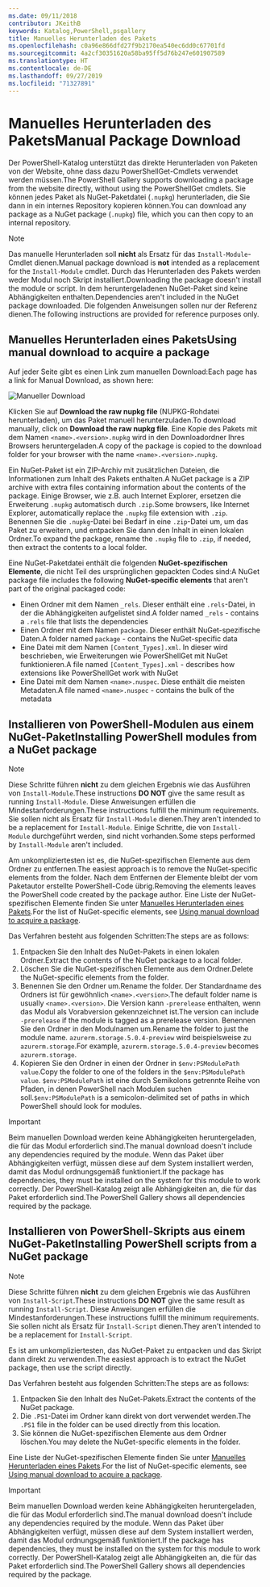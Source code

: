 ```yaml
---
ms.date: 09/11/2018
contributor: JKeithB
keywords: Katalog,PowerShell,psgallery
title: Manuelles Herunterladen des Pakets
ms.openlocfilehash: c0a96e866dfd27f9b2170ea540ec6dd0c67701fd
ms.sourcegitcommit: 4a2cf30351620a58ba95ff5d76b247e601907589
ms.translationtype: HT
ms.contentlocale: de-DE
ms.lasthandoff: 09/27/2019
ms.locfileid: "71327891"
---
```

# <a name="manual-package-download"></a><span data-ttu-id="ee7e1-103">Manuelles Herunterladen des Pakets</span><span class="sxs-lookup"><span data-stu-id="ee7e1-103">Manual Package Download</span></span>

<span data-ttu-id="ee7e1-104">Der PowerShell-Katalog unterstützt das direkte Herunterladen von Paketen von der Website, ohne dass dazu PowerShellGet-Cmdlets verwendet werden müssen.</span><span class="sxs-lookup"><span data-stu-id="ee7e1-104">The PowerShell Gallery supports downloading a package from the website directly, without using the PowerShellGet cmdlets.</span></span> <span data-ttu-id="ee7e1-105">Sie können jedes Paket als NuGet-Paketdatei (`.nupkg`) herunterladen, die Sie dann in ein internes Repository kopieren können.</span><span class="sxs-lookup"><span data-stu-id="ee7e1-105">You can download any package as a NuGet package (`.nupkg`) file, which you can then copy to an internal repository.</span></span>

> [!NOTE]
> <span data-ttu-id="ee7e1-106">Das manuelle Herunterladen soll **nicht** als Ersatz für das `Install-Module`-Cmdlet dienen.</span><span class="sxs-lookup"><span data-stu-id="ee7e1-106">Manual package download is **not** intended as a replacement for the `Install-Module` cmdlet.</span></span>
> <span data-ttu-id="ee7e1-107">Durch das Herunterladen des Pakets werden weder Modul noch Skript installiert.</span><span class="sxs-lookup"><span data-stu-id="ee7e1-107">Downloading the package doesn't install the module or script.</span></span> <span data-ttu-id="ee7e1-108">In dem heruntergeladenen NuGet-Paket sind keine Abhängigkeiten enthalten.</span><span class="sxs-lookup"><span data-stu-id="ee7e1-108">Dependencies aren't included in the NuGet package downloaded.</span></span> <span data-ttu-id="ee7e1-109">Die folgenden Anweisungen sollen nur der Referenz dienen.</span><span class="sxs-lookup"><span data-stu-id="ee7e1-109">The following instructions are provided for reference purposes only.</span></span>

## <a name="using-manual-download-to-acquire-a-package"></a><span data-ttu-id="ee7e1-110">Manuelles Herunterladen eines Pakets</span><span class="sxs-lookup"><span data-stu-id="ee7e1-110">Using manual download to acquire a package</span></span>

<span data-ttu-id="ee7e1-111">Auf jeder Seite gibt es einen Link zum manuellen Download:</span><span class="sxs-lookup"><span data-stu-id="ee7e1-111">Each page has a link for Manual Download, as shown here:</span></span>

![Manueller Download](../../Images/packagedisplaypagewithpseditions.png)

<span data-ttu-id="ee7e1-113">Klicken Sie auf **Download the raw nupkg file** (NUPKG-Rohdatei herunterladen), um das Paket manuell herunterzuladen.</span><span class="sxs-lookup"><span data-stu-id="ee7e1-113">To download manually, click on **Download the raw nupkg file**.</span></span> <span data-ttu-id="ee7e1-114">Eine Kopie des Pakets mit dem Namen `<name>.<version>.nupkg` wird in den Downloadordner Ihres Browsers heruntergeladen.</span><span class="sxs-lookup"><span data-stu-id="ee7e1-114">A copy of the package is copied to the download folder for your browser with the name `<name>.<version>.nupkg`.</span></span>

<span data-ttu-id="ee7e1-115">Ein NuGet-Paket ist ein ZIP-Archiv mit zusätzlichen Dateien, die Informationen zum Inhalt des Pakets enthalten.</span><span class="sxs-lookup"><span data-stu-id="ee7e1-115">A NuGet package is a ZIP archive with extra files containing information about the contents of the package.</span></span> <span data-ttu-id="ee7e1-116">Einige Browser, wie z.B. auch Internet Explorer, ersetzen die Erweiterung `.nupkg` automatisch durch `.zip`.</span><span class="sxs-lookup"><span data-stu-id="ee7e1-116">Some browsers, like Internet Explorer, automatically replace the `.nupkg` file extension with `.zip`.</span></span> <span data-ttu-id="ee7e1-117">Benennen Sie die `.nupkg`-Datei bei Bedarf in eine `.zip`-Datei um, um das Paket zu erweitern, und entpacken Sie dann den Inhalt in einen lokalen Ordner.</span><span class="sxs-lookup"><span data-stu-id="ee7e1-117">To expand the package, rename the `.nupkg` file to `.zip`, if needed, then extract the contents to a local folder.</span></span>

<span data-ttu-id="ee7e1-118">Eine NuGet-Paketdatei enthält die folgenden **NuGet-spezifischen Elemente**, die nicht Teil des ursprünglichen gepackten Codes sind:</span><span class="sxs-lookup"><span data-stu-id="ee7e1-118">A NuGet package file includes the following **NuGet-specific elements** that aren't part of the original packaged code:</span></span>

- <span data-ttu-id="ee7e1-119">Einen Ordner mit dem Namen `_rels`. Dieser enthält eine `.rels`-Datei, in der die Abhängigkeiten aufgelistet sind.</span><span class="sxs-lookup"><span data-stu-id="ee7e1-119">A folder named `_rels` - contains a `.rels` file that lists the dependencies</span></span>
- <span data-ttu-id="ee7e1-120">Einen Ordner mit dem Namen `package`. Dieser enthält NuGet-spezifische Daten.</span><span class="sxs-lookup"><span data-stu-id="ee7e1-120">A folder named `package` - contains the NuGet-specific data</span></span>
- <span data-ttu-id="ee7e1-121">Eine Datei mit dem Namen `[Content_Types].xml`. In dieser wird beschrieben, wie Erweiterungen wie PowerShellGet mit NuGet funktionieren.</span><span class="sxs-lookup"><span data-stu-id="ee7e1-121">A file named `[Content_Types].xml` - describes how extensions like PowerShellGet work with NuGet</span></span>
- <span data-ttu-id="ee7e1-122">Eine Datei mit dem Namen `<name>.nuspec`. Diese enthält die meisten Metadaten.</span><span class="sxs-lookup"><span data-stu-id="ee7e1-122">A file named `<name>.nuspec` - contains the bulk of the metadata</span></span>

## <a name="installing-powershell-modules-from-a-nuget-package"></a><span data-ttu-id="ee7e1-123">Installieren von PowerShell-Modulen aus einem NuGet-Paket</span><span class="sxs-lookup"><span data-stu-id="ee7e1-123">Installing PowerShell modules from a NuGet package</span></span>

> [!NOTE]
> <span data-ttu-id="ee7e1-124">Diese Schritte führen **nicht** zu dem gleichen Ergebnis wie das Ausführen von `Install-Module`.</span><span class="sxs-lookup"><span data-stu-id="ee7e1-124">These instructions **DO NOT** give the same result as running `Install-Module`.</span></span> <span data-ttu-id="ee7e1-125">Diese Anweisungen erfüllen die Mindestanforderungen.</span><span class="sxs-lookup"><span data-stu-id="ee7e1-125">These instructions fulfill the minimum requirements.</span></span> <span data-ttu-id="ee7e1-126">Sie sollen nicht als Ersatz für `Install-Module` dienen.</span><span class="sxs-lookup"><span data-stu-id="ee7e1-126">They aren't intended to be a replacement for `Install-Module`.</span></span>
> <span data-ttu-id="ee7e1-127">Einige Schritte, die von `Install-Module` durchgeführt werden, sind nicht vorhanden.</span><span class="sxs-lookup"><span data-stu-id="ee7e1-127">Some steps performed by `Install-Module` aren't included.</span></span>

<span data-ttu-id="ee7e1-128">Am unkompliziertesten ist es, die NuGet-spezifischen Elemente aus dem Ordner zu entfernen.</span><span class="sxs-lookup"><span data-stu-id="ee7e1-128">The easiest approach is to remove the NuGet-specific elements from the folder.</span></span> <span data-ttu-id="ee7e1-129">Nach dem Entfernen der Elemente bleibt der vom Paketautor erstellte PowerShell-Code übrig.</span><span class="sxs-lookup"><span data-stu-id="ee7e1-129">Removing the elements leaves the PowerShell code created by the package author.</span></span>
<span data-ttu-id="ee7e1-130">Eine Liste der NuGet-spezifischen Elemente finden Sie unter [Manuelles Herunterladen eines Pakets](#using-manual-download-to-acquire-a-package).</span><span class="sxs-lookup"><span data-stu-id="ee7e1-130">For the list of NuGet-specific elements, see [Using manual download to acquire a package](#using-manual-download-to-acquire-a-package).</span></span>

<span data-ttu-id="ee7e1-131">Das Verfahren besteht aus folgenden Schritten:</span><span class="sxs-lookup"><span data-stu-id="ee7e1-131">The steps are as follows:</span></span>

1. <span data-ttu-id="ee7e1-132">Entpacken Sie den Inhalt des NuGet-Pakets in einen lokalen Ordner.</span><span class="sxs-lookup"><span data-stu-id="ee7e1-132">Extract the contents of the NuGet package to a local folder.</span></span>
2. <span data-ttu-id="ee7e1-133">Löschen Sie die NuGet-spezifischen Elemente aus dem Ordner.</span><span class="sxs-lookup"><span data-stu-id="ee7e1-133">Delete the NuGet-specific elements from the folder.</span></span>
3. <span data-ttu-id="ee7e1-134">Benennen Sie den Ordner um.</span><span class="sxs-lookup"><span data-stu-id="ee7e1-134">Rename the folder.</span></span> <span data-ttu-id="ee7e1-135">Der Standardname des Ordners ist für gewöhnlich `<name>.<version>`.</span><span class="sxs-lookup"><span data-stu-id="ee7e1-135">The default folder name is usually `<name>.<version>`.</span></span> <span data-ttu-id="ee7e1-136">Die Version kann `-prerelease` enthalten, wenn das Modul als Vorabversion gekennzeichnet ist.</span><span class="sxs-lookup"><span data-stu-id="ee7e1-136">The version can include `-prerelease` if the module is tagged as a prerelease version.</span></span> <span data-ttu-id="ee7e1-137">Benennen Sie den Ordner in den Modulnamen um.</span><span class="sxs-lookup"><span data-stu-id="ee7e1-137">Rename the folder to just the module name.</span></span> <span data-ttu-id="ee7e1-138">`azurerm.storage.5.0.4-preview` wird beispielsweise zu `azurerm.storage`.</span><span class="sxs-lookup"><span data-stu-id="ee7e1-138">For example, `azurerm.storage.5.0.4-preview` becomes `azurerm.storage`.</span></span>
4. <span data-ttu-id="ee7e1-139">Kopieren Sie den Ordner in einen der Ordner in `$env:PSModulePath value`.</span><span class="sxs-lookup"><span data-stu-id="ee7e1-139">Copy the folder to one of the folders in the `$env:PSModulePath value`.</span></span> <span data-ttu-id="ee7e1-140">`$env:PSModulePath` ist eine durch Semikolons getrennte Reihe von Pfaden, in denen PowerShell nach Modulen suchen soll.</span><span class="sxs-lookup"><span data-stu-id="ee7e1-140">`$env:PSModulePath` is a semicolon-delimited set of paths in which PowerShell should look for modules.</span></span>

> [!IMPORTANT]
> <span data-ttu-id="ee7e1-141">Beim manuellen Download werden keine Abhängigkeiten heruntergeladen, die für das Modul erforderlich sind.</span><span class="sxs-lookup"><span data-stu-id="ee7e1-141">The manual download doesn't include any dependencies required by the module.</span></span> <span data-ttu-id="ee7e1-142">Wenn das Paket über Abhängigkeiten verfügt, müssen diese auf dem System installiert werden, damit das Modul ordnungsgemäß funktioniert.</span><span class="sxs-lookup"><span data-stu-id="ee7e1-142">If the package has dependencies, they must be installed on the system for this module to work correctly.</span></span> <span data-ttu-id="ee7e1-143">Der PowerShell-Katalog zeigt alle Abhängigkeiten an, die für das Paket erforderlich sind.</span><span class="sxs-lookup"><span data-stu-id="ee7e1-143">The PowerShell Gallery shows all dependencies required by the package.</span></span>

## <a name="installing-powershell-scripts-from-a-nuget-package"></a><span data-ttu-id="ee7e1-144">Installieren von PowerShell-Skripts aus einem NuGet-Paket</span><span class="sxs-lookup"><span data-stu-id="ee7e1-144">Installing PowerShell scripts from a NuGet package</span></span>

> [!NOTE]
> <span data-ttu-id="ee7e1-145">Diese Schritte führen **nicht** zu dem gleichen Ergebnis wie das Ausführen von `Install-Script`.</span><span class="sxs-lookup"><span data-stu-id="ee7e1-145">These instructions **DO NOT** give the same result as running `Install-Script`.</span></span> <span data-ttu-id="ee7e1-146">Diese Anweisungen erfüllen die Mindestanforderungen.</span><span class="sxs-lookup"><span data-stu-id="ee7e1-146">These instructions fulfill the minimum requirements.</span></span> <span data-ttu-id="ee7e1-147">Sie sollen nicht als Ersatz für `Install-Script` dienen.</span><span class="sxs-lookup"><span data-stu-id="ee7e1-147">They aren't intended to be a replacement for `Install-Script`.</span></span>

<span data-ttu-id="ee7e1-148">Es ist am unkompliziertesten, das NuGet-Paket zu entpacken und das Skript dann direkt zu verwenden.</span><span class="sxs-lookup"><span data-stu-id="ee7e1-148">The easiest approach is to extract the NuGet package, then use the script directly.</span></span>

<span data-ttu-id="ee7e1-149">Das Verfahren besteht aus folgenden Schritten:</span><span class="sxs-lookup"><span data-stu-id="ee7e1-149">The steps are as follows:</span></span>

1. <span data-ttu-id="ee7e1-150">Entpacken Sie den Inhalt des NuGet-Pakets.</span><span class="sxs-lookup"><span data-stu-id="ee7e1-150">Extract the contents of the NuGet package.</span></span>
2. <span data-ttu-id="ee7e1-151">Die `.PS1`-Datei im Ordner kann direkt von dort verwendet werden.</span><span class="sxs-lookup"><span data-stu-id="ee7e1-151">The `.PS1` file in the folder can be used directly from this location.</span></span>
3. <span data-ttu-id="ee7e1-152">Sie können die NuGet-spezifischen Elemente aus dem Ordner löschen.</span><span class="sxs-lookup"><span data-stu-id="ee7e1-152">You may delete the NuGet-specific elements in the folder.</span></span>

<span data-ttu-id="ee7e1-153">Eine Liste der NuGet-spezifischen Elemente finden Sie unter [Manuelles Herunterladen eines Pakets](#using-manual-download-to-acquire-a-package).</span><span class="sxs-lookup"><span data-stu-id="ee7e1-153">For the list of NuGet-specific elements, see [Using manual download to acquire a package](#using-manual-download-to-acquire-a-package).</span></span>

> [!IMPORTANT]
> <span data-ttu-id="ee7e1-154">Beim manuellen Download werden keine Abhängigkeiten heruntergeladen, die für das Modul erforderlich sind.</span><span class="sxs-lookup"><span data-stu-id="ee7e1-154">The manual download doesn't include any dependencies required by the module.</span></span> <span data-ttu-id="ee7e1-155">Wenn das Paket über Abhängigkeiten verfügt, müssen diese auf dem System installiert werden, damit das Modul ordnungsgemäß funktioniert.</span><span class="sxs-lookup"><span data-stu-id="ee7e1-155">If the package has dependencies, they must be installed on the system for this module to work correctly.</span></span> <span data-ttu-id="ee7e1-156">Der PowerShell-Katalog zeigt alle Abhängigkeiten an, die für das Paket erforderlich sind.</span><span class="sxs-lookup"><span data-stu-id="ee7e1-156">The PowerShell Gallery shows all dependencies required by the package.</span></span>
